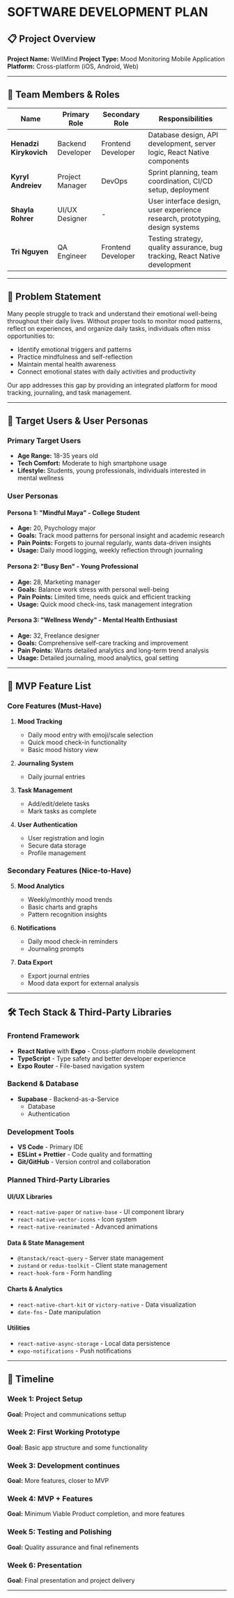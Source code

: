 # SOFTWARE DEVELOPMENT PLAN

## 📋 Project Overview

**Project Name:** WellMind
**Project Type:** Mood Monitoring Mobile Application  
**Platform:** Cross-platform (iOS, Android, Web)

---

## 👥 Team Members & Roles

| Name | Primary Role | Secondary Role | Responsibilities |
|------|-------------|----------------|------------------|
| **Henadzi Kirykovich** | Backend Developer | Frontend Developer | Database design, API development, server logic, React Native components |
| **Kyryl Andreiev** | Project Manager | DevOps | Sprint planning, team coordination, CI/CD setup, deployment |
| **Shayla Rohrer** | UI/UX Designer | - | User interface design, user experience research, prototyping, design systems |
| **Tri Nguyen** | QA Engineer | Frontend Developer | Testing strategy, quality assurance, bug tracking, React Native development |

---

## 🎯 Problem Statement

Many people struggle to track and understand their emotional well-being throughout their daily lives. Without proper tools to monitor mood patterns, reflect on experiences, and organize daily tasks, individuals often miss opportunities to:

- Identify emotional triggers and patterns
- Practice mindfulness and self-reflection
- Maintain mental health awareness
- Connect emotional states with daily activities and productivity

Our app addresses this gap by providing an integrated platform for mood tracking, journaling, and task management.

---

## 👤 Target Users & User Personas

### Primary Target Users
- **Age Range:** 18-35 years old
- **Tech Comfort:** Moderate to high smartphone usage
- **Lifestyle:** Students, young professionals, individuals interested in mental wellness

### User Personas

#### Persona 1: "Mindful Maya" - College Student
- **Age:** 20, Psychology major
- **Goals:** Track mood patterns for personal insight and academic research
- **Pain Points:** Forgets to journal regularly, wants data-driven insights
- **Usage:** Daily mood logging, weekly reflection through journaling

#### Persona 2: "Busy Ben" - Young Professional
- **Age:** 28, Marketing manager
- **Goals:** Balance work stress with personal well-being
- **Pain Points:** Limited time, needs quick and efficient tracking
- **Usage:** Quick mood check-ins, task management integration

#### Persona 3: "Wellness Wendy" - Mental Health Enthusiast
- **Age:** 32, Freelance designer
- **Goals:** Comprehensive self-care tracking and improvement
- **Pain Points:** Wants detailed analytics and long-term trend analysis
- **Usage:** Detailed journaling, mood analytics, goal setting

---

## 🚀 MVP Feature List

### Core Features (Must-Have)
1. **Mood Tracking**
   - Daily mood entry with emoji/scale selection
   - Quick mood check-in functionality
   - Basic mood history view

2. **Journaling System**
   - Daily journal entries

3. **Task Management**
   - Add/edit/delete tasks
   - Mark tasks as complete

4. **User Authentication**
   - User registration and login
   - Secure data storage
   - Profile management

### Secondary Features (Nice-to-Have)
5. **Mood Analytics**
   - Weekly/monthly mood trends
   - Basic charts and graphs
   - Pattern recognition insights

6. **Notifications**
   - Daily mood check-in reminders
   - Journaling prompts

7. **Data Export**
   - Export journal entries
   - Mood data export for external analysis

---

## 🛠️ Tech Stack & Third-Party Libraries

### Frontend Framework
- **React Native** with **Expo** - Cross-platform mobile development
- **TypeScript** - Type safety and better developer experience
- **Expo Router** - File-based navigation system

### Backend & Database
- **Supabase** - Backend-as-a-Service
  - Database
  - Authentication

### Development Tools
- **VS Code** - Primary IDE
- **ESLint + Prettier** - Code quality and formatting
- **Git/GitHub** - Version control and collaboration

### Planned Third-Party Libraries

#### UI/UX Libraries
- `react-native-paper` or `native-base` - UI component library
- `react-native-vector-icons` - Icon system
- `react-native-reanimated` - Advanced animations

#### Data & State Management
- `@tanstack/react-query` - Server state management
- `zustand` or `redux-toolkit` - Client state management
- `react-hook-form` - Form handling

#### Charts & Analytics
- `react-native-chart-kit` or `victory-native` - Data visualization
- `date-fns` - Date manipulation

#### Utilities
- `react-native-async-storage` - Local data persistence
- `expo-notifications` - Push notifications

---

## 📅 Timeline

### Week 1: Project Setup
**Goal:** Project and communications settup

### Week 2: First Working Prototype
**Goal:** Basic app structure and some functionality

### Week 3: Development continues
**Goal:** More features, closer to MVP

### Week 4: MVP + Features
**Goal:** Minimum Viable Product completion, and more features

### Week 5: Testing and Polishing
**Goal:** Quality assurance and final refinements

### Week 6: Presentation
**Goal:** Final presentation and project delivery

---
